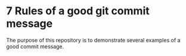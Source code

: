 # 7 Rules of a good git commit message

The purpose of this repository is to demonstrate several examples of a good commit message.